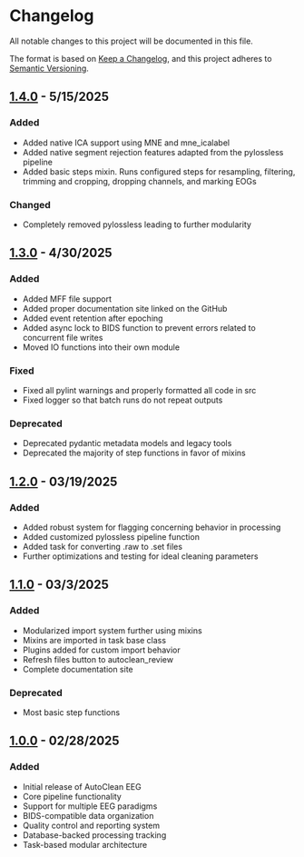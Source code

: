 # Changelog

All notable changes to this project will be documented in this file.

The format is based on [Keep a Changelog](https://keepachangelog.com/en/1.0.0/),
and this project adheres to [Semantic Versioning](https://semver.org/spec/v2.0.0.html).

## [1.4.0] - 5/15/2025

### Added
- Added native ICA support using MNE and mne_icalabel
- Added native segment rejection features adapted from the pylossless pipeline
- Added basic steps mixin. Runs configured steps for resampling, filtering, trimming and cropping, dropping channels, and marking EOGs

### Changed
- Completely removed pylossless leading to further modularity

[1.4.0]: https://github.com/cincibrainlab/autoclean_pipeline/releases/tag/v1.4.0

## [1.3.0] - 4/30/2025

### Added
- Added MFF file support 
- Added proper documentation site linked on the GitHub 
- Added event retention after epoching
- Added async lock to BIDS function to prevent errors related to concurrent file writes
- Moved IO functions into their own module 

### Fixed
- Fixed all pylint warnings and properly formatted all code in src
- Fixed logger so that batch runs do not repeat outputs

### Deprecated
- Deprecated pydantic metadata models and legacy tools
- Deprecated the majority of step functions in favor of mixins 

[1.3.0]: https://github.com/cincibrainlab/autoclean_pipeline/releases/tag/v1.3.0

## [1.2.0] - 03/19/2025

### Added
- Added robust system for flagging concerning behavior in processing
- Added customized pylossless pipeline function
- Added task for converting .raw to .set files
- Further optimizations and testing for ideal cleaning parameters

[1.2.0]: https://github.com/cincibrainlab/autoclean_pipeline/releases/tag/v1.2.0

## [1.1.0] - 03/3/2025

### Added
- Modularized import system further using mixins
- Mixins are imported in task base class
- Plugins added for custom import behavior
- Refresh files button to autoclean_review
- Complete documentation site

### Deprecated  
- Most basic step functions

[1.1.0]: https://github.com/cincibrainlab/autoclean_pipeline/releases/tag/v1.1.0

## [1.0.0] - 02/28/2025

### Added
- Initial release of AutoClean EEG
- Core pipeline functionality
- Support for multiple EEG paradigms
- BIDS-compatible data organization
- Quality control and reporting system
- Database-backed processing tracking
- Task-based modular architecture

[1.0.0]: https://github.com/cincibrainlab/autoclean_pipeline/releases/tag/v1.0.0